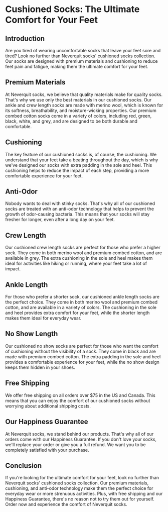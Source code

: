 # Cushioned Socks: The Ultimate Comfort for Your Feet

## Introduction
Are you tired of wearing uncomfortable socks that leave your feet sore and tired? Look no further than Neverquit socks' cushioned socks collection. Our socks are designed with premium materials and cushioning to reduce feet pain and fatigue, making them the ultimate comfort for your feet.

## Premium Materials
At Neverquit socks, we believe that quality materials make for quality socks. That's why we use only the best materials in our cushioned socks. Our ankle and crew length socks are made with merino wool, which is known for its softness, breathability, and moisture-wicking properties. Our premium combed cotton socks come in a variety of colors, including red, green, black, white, and grey, and are designed to be both durable and comfortable.

## Cushioning
The key feature of our cushioned socks is, of course, the cushioning. We understand that your feet take a beating throughout the day, which is why we've designed our socks with extra padding in the sole and heel. This cushioning helps to reduce the impact of each step, providing a more comfortable experience for your feet.

## Anti-Odor
Nobody wants to deal with stinky socks. That's why all of our cushioned socks are treated with an anti-odor technology that helps to prevent the growth of odor-causing bacteria. This means that your socks will stay fresher for longer, even after a long day on your feet.

## Crew Length
Our cushioned crew length socks are perfect for those who prefer a higher sock. They come in both merino wool and premium combed cotton, and are available in grey. The extra cushioning in the sole and heel makes them ideal for activities like hiking or running, where your feet take a lot of impact.

## Ankle Length
For those who prefer a shorter sock, our cushioned ankle length socks are the perfect choice. They come in both merino wool and premium combed cotton, and are available in a variety of colors. The cushioning in the sole and heel provides extra comfort for your feet, while the shorter length makes them ideal for everyday wear.

## No Show Length
Our cushioned no show socks are perfect for those who want the comfort of cushioning without the visibility of a sock. They come in black and are made with premium combed cotton. The extra padding in the sole and heel provides a comfortable experience for your feet, while the no show design keeps them hidden in your shoes.

## Free Shipping
We offer free shipping on all orders over $75 in the US and Canada. This means that you can enjoy the comfort of our cushioned socks without worrying about additional shipping costs.

## Our Happiness Guarantee
At Neverquit socks, we stand behind our products. That's why all of our orders come with our Happiness Guarantee. If you don't love your socks, we'll replace your order or give you a full refund. We want you to be completely satisfied with your purchase.

## Conclusion
If you're looking for the ultimate comfort for your feet, look no further than Neverquit socks' cushioned socks collection. Our premium materials, cushioning, and anti-odor technology make them the perfect choice for everyday wear or more strenuous activities. Plus, with free shipping and our Happiness Guarantee, there's no reason not to try them out for yourself. Order now and experience the comfort of Neverquit socks.
